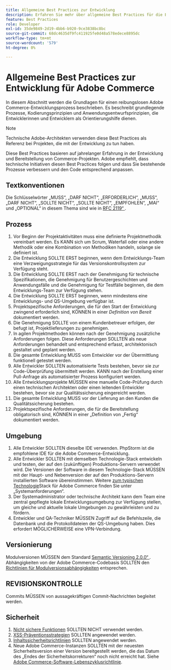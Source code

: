 ```yaml
---
title: Allgemeine Best Practices zur Entwicklung
description: Erfahren Sie mehr über allgemeine Best Practices für die Entwicklung von Adobe Commerce-Projekten.
feature: Best Practices
role: Developer
exl-id: 35de9849-2d19-4bb6-b920-9ce3838bc8bc
source-git-commit: 68dc4635df9fc411925fe0d48a578edece8895dc
workflow-type: tm+mt
source-wordcount: '579'
ht-degree: 0%

---
```


# Allgemeine Best Practices zur Entwicklung für Adobe Commerce

In diesem Abschnitt werden die Grundlagen für einen reibungslosen Adobe Commerce-Entwicklungsprozess beschrieben. Es beschreibt grundlegende Prozesse, Kodierungsprinzipien und Anwendungsentwurfsprinzipien, die Entwicklerinnen und Entwicklern als Orientierungshilfe dienen.

>[!NOTE]
>
>Technische Adobe-Architekten verwenden diese Best Practices als Referenz bei Projekten, die mit der Entwicklung zu tun haben.

Diese Best Practices basieren auf jahrelanger Erfahrung in der Entwicklung und Bereitstellung von Commerce-Projekten. Adobe empfiehlt, dass technische Initiativen diesen Best Practices folgen und dass Sie bestehende Prozesse verbessern und den Code entsprechend anpassen.

## Textkonventionen

Die Schlüsselwörter „MUSS“, „DARF NICHT“, „ERFORDERLICH“, „MUSS“, „DARF NICHT“, „SOLLTE NICHT“, „SOLLTE NICHT“, „EMPFOHLEN“, „MAI“ und „OPTIONAL“ in diesem Thema sind wie in [RFC 2119“ ](https://datatracker.ietf.org/doc/html/rfc2119).

## Prozess

1. Vor Beginn der Projektaktivitäten muss eine definierte Projektmethodik vereinbart werden. Es KANN sich um Scrum, Waterfall oder eine andere Methodik oder eine Kombination von Methodiken handeln, solange sie definiert ist.
1. Die Entwicklung SOLLTE ERST beginnen, wenn dem Entwicklungs-Team eine Verzweigungsstrategie für das Versionskontrollsystem zur Verfügung steht.
1. Die Entwicklung SOLLTE ERST nach der Genehmigung für technische Spezifikationen, die Genehmigung für Benutzergeschichten und Anwendungsfälle und die Genehmigung für Testfälle beginnen, die dem Entwicklungs-Team zur Verfügung stehen.
1. Die Entwicklung SOLLTE ERST beginnen, wenn mindestens eine Entwicklungs- und QS-Umgebung verfügbar ist.
1. Projektspezifische Anforderungen, die für den Start der Entwicklung zwingend erforderlich sind, KÖNNEN in einer _Definition von Bereit_ dokumentiert werden.
1. Die Genehmigung SOLLTE von einem Kundenbetreuer erfolgen, der befugt ist, Projektlieferungen zu genehmigen.
1. In agilen Projektmethoden können nach der Genehmigung zusätzliche Anforderungen folgen. Diese Anforderungen SOLLTEN als neue Anforderungen behandelt und entsprechend erfasst, architektonisch gestaltet und geplant werden.
1. Die gesamte Entwicklung MUSS vom Entwickler vor der Übermittlung funktionell getestet werden.
1. Alle Entwickler SOLLTEN automatisierte Tests bestehen, bevor sie zur Code-Überprüfung übermittelt werden. KANN nach der Erstellung einer Pull-Anfrage als automatisierter Prozess konfiguriert werden.
1. Alle Entwicklungsprojekte MÜSSEN eine manuelle Code-Prüfung durch einen technischen Architekten oder einen leitenden Entwickler bestehen, bevor sie zur Qualitätssicherung eingereicht werden.
1. Die gesamte Entwicklung MUSS vor der Lieferung an den Kunden die Qualitätssicherung bestehen.
1. Projektspezifische Anforderungen, die für die Bereitstellung obligatorisch sind, KÖNNEN in einer „Definition von „Fertig“ dokumentiert werden.

## Umgebung

1. Alle Entwickler SOLLTEN dieselbe IDE verwenden. PhpStorm ist die empfohlene IDE für die Adobe Commerce-Entwicklung.
1. Alle Entwickler SOLLTEN mit demselben Technologie-Stack entwickeln und testen, der auf den (zukünftigen) Produktions-Servern verwendet wird. Die Versionen der Software in diesem Technologie-Stack MÜSSEN mit der Haupt- und Nebenversion der auf den Produktions-Servern installierten Software übereinstimmen. Weitere [ zum typischen Technologie](../../../installation/system-requirements.md)Stack für Adobe Commerce finden Sie unter „Systemanforderungen“.
1. Der Systemadministrator oder technische Architekt kann dem Team eine zentral gepflegte lokale Entwicklungsumgebung zur Verfügung stellen, um gleiche und aktuelle lokale Umgebungen zu gewährleisten und zu fördern.
1. Entwickler und QA-Techniker MÜSSEN Zugriff auf die Befehlszeile, die Datenbank und die Protokolldateien der QS-Umgebung haben. Dies erfordert MÖGLICHERWEISE eine VPN-Verbindung.

## Versionierung

Modulversionen MÜSSEN dem Standard [Semantic Versioning 2.0.0“ ](https://semver.org/).
Abhängigkeiten von der Adobe Commerce-Codebasis SOLLTEN den [Richtlinien für Modulversionsabhängigkeiten](https://developer.adobe.com/commerce/php/development/versioning/dependencies/) entsprechen.

## REVISIONSKONTROLLE

Commits MÜSSEN von aussagekräftigen Commit-Nachrichten begleitet werden.

## Sicherheit

1. [Nicht sichere Funktionen](https://developer.adobe.com/commerce/php/development/security/non-secure-functions/) SOLLTEN NICHT verwendet werden.
1. [XSS-Präventionsstrategien](https://developer.adobe.com/commerce/php/development/security/cross-site-scripting/) SOLLTEN angewendet werden.
1. [Inhaltssicherheitsrichtlinien](https://developer.adobe.com/commerce/php/development/security/content-security-policies/) SOLLTEN angewendet werden.
1. Neue Adobe Commerce-Instanzen SOLLTEN mit der neuesten Sicherheitsversion einer Version bereitgestellt werden, die das Datum des „Endes der Sicherheitskorrekturen“ noch nicht erreicht hat. Siehe [Adobe Commerce-Software-Lebenszyklusrichtlinie](../../../release/lifecycle-policy.md).
